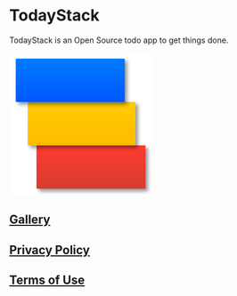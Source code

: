 # TodayStack

TodayStack is an Open Source todo app to get things done.

<img src=".media/todayStackIcon.png" width="256">

## [Gallery](GALLERY.md)

## [Privacy Policy](PRIVACY.md)

## [Terms of Use](TERMS.md)
